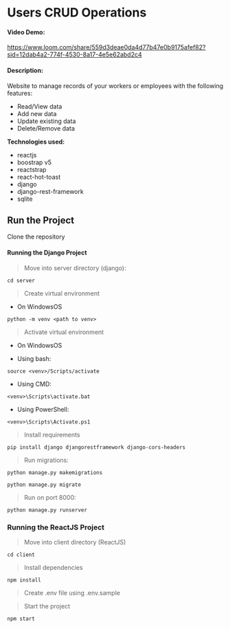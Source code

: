 # Users CRUD Operations

#### Video Demo:

https://www.loom.com/share/559d3deae0da4d77b47e0b9175afef82?sid=12dab4a2-774f-4530-8a17-4e5e62abd2c4

#### Description:

Website to manage records of your workers or employees with the following features:

- Read/View data
- Add new data
- Update existing data
- Delete/Remove data

**Technologies used:**

- reactjs
- boostrap v5
- reactstrap
- react-hot-toast
- django
- django-rest-framework
- sqlite

## Run the Project

Clone the repository

#### Running the Django Project

> Move into server directory (django):

```
cd server
```

> Create virtual environment

- On WindowsOS

```
python -m venv <path to venv>
```

> Activate virtual environment

- On WindowsOS

- Using bash:

```
source <venv>/Scripts/activate
```

- Using CMD:

```
<venv>\Scripts\activate.bat
```

- Using PowerShell:

```
<venv>\Scripts\Activate.ps1
```

> Install requirements

```
pip install django djangorestframework django-cors-headers
```

> Run migrations:

```
python manage.py makemigrations
```

```
python manage.py migrate
```

> Run on port 8000:

```
python manage.py runserver
```

### Running the ReactJS Project

> Move into client directory (ReactJS)

```
cd client
```

> Install dependencies

```
npm install
```

> Create .env file using .env.sample

> Start the project

```
npm start
```

